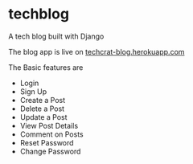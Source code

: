 # techblog
A tech blog built with Django

The blog app is live on [techcrat-blog.herokuapp.com](https://www.techcrat-blog.herokuapp.com)

The Basic features are
- Login
- Sign Up
- Create a Post
- Delete a Post
- Update a Post
- View Post Details
- Comment on Posts
- Reset Password
- Change Password